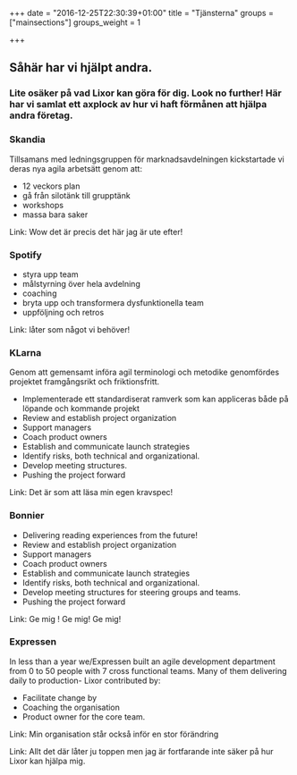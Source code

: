 +++
date = "2016-12-25T22:30:39+01:00"
title = "Tjänsterna"
groups = ["mainsections"]
groups_weight = 1

+++

## Såhär har vi hjälpt andra.

### Lite osäker på vad Lixor kan göra för dig. Look no further! Här har vi samlat ett axplock av hur vi haft förmånen att hjälpa andra företag.

### Skandia
Tillsamans med ledningsgruppen för marknadsavdelningen kickstartade vi deras nya agila arbetsätt genom att:
* 12 veckors plan
* gå från silotänk till grupptänk
* workshops
* massa bara saker

Link: Wow det är precis det här jag är ute efter!

### Spotify
* styra upp team
* målstyrning över hela avdelning
* coaching
* bryta upp och transformera dysfunktionella team
* uppföljning och retros

Link: låter som något vi behöver!

### KLarna
Genom att gemensamt införa agil terminologi och metodike genomfördes projektet framgångsrikt och friktionsfritt. 

* Implementerade ett standardiserat ramverk som kan appliceras både på löpande och kommande projekt
* Review and establish project organization
* Support managers
* Coach product owners
* Establish and communicate launch strategies
* Identify risks, both technical and organizational.
* Develop meeting structures.
* Pushing the project forward

Link: Det är som att läsa min egen kravspec!

### Bonnier

* Delivering reading experiences from the future!
* Review and establish project organization
* Support managers
* Coach product owners
* Establish and communicate launch strategies
* Identify risks, both technical and organizational.
* Develop meeting structures for steering groups and teams.
* Pushing the project forward

Link: Ge mig ! Ge mig! Ge mig!

### Expressen
In less than a year we/Expressen built an agile development department from 0 to 50 people with 7 cross functional teams. Many of them delivering daily to production- Lixor contributed by:

* Facilitate change by 
* Coaching the organisation
* Product owner for the core team.

Link: Min organisation står också inför en stor förändring

Link: Allt det där låter ju toppen men jag är fortfarande inte säker på hur Lixor kan hjälpa mig.





